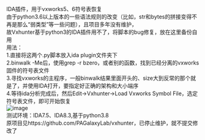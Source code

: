 IDA插件，用于vxworks5、6符号表恢复<br>
由于python3.6以上版本的一些语法规则的改变（比如，str和bytes的拼接变得不再是那么“弱类型”等一些问题），且项目多年没有维护，<br>
故Vxhunter基于python3的IDA插件用不了，将脚本的bug修复，放在这里备份自用<br>
用法：<br>
1.直接将这两个.py脚本放入ida plugin文件夹下<br>
2.binwalk -Me后，使用grep -r bzero，或者别的函数，找到已经分离的vxworks固件的符号表文件<br>
3.寻找vxworks的主程序，一般binwalk结果里面开头的、size大到反常的那个就是了，并使用IDA打开，要指定好正确的架构和大小端序<br>
4.等待ida分析完成后，然后Edit->Vxhunter->Load Vxworks Symbol File，选定符号表文件，即可开始恢复<br>
![image](https://github.com/user-attachments/assets/9dbc2be8-0caf-42a3-8259-a215a1a8d6f9)<br>
测试环境：IDA7.5、IDA8.3,基于python3.8<br>
原项目见https://github.com/PAGalaxyLab/vxhunter，已停止维护，就不提交修改了<br>
